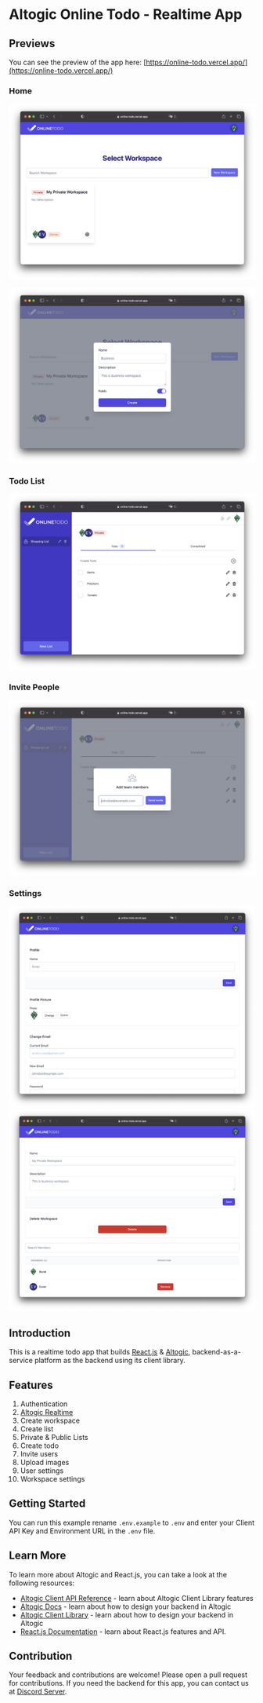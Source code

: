 # Altogic Online Todo - Realtime App

## Previews

You can see the preview of the app here: [https://online-todo.vercel.app/](https://online-todo.vercel.app/)

### Home

![Workspace](github/workspace.png "Preview image of the workspace")

![Add Workspace](github/add-workspace.png "Preview image of adding workspace")

### Todo List

![Todo List](github/todos.png "Preview image of todo list")

### Invite People

![Invite People](github/invite-people.png "Preview image of invitation")

### Settings

![Settings](github/settings.png "Preview image of settings")
![Workspace Settings](github/w-settings.png "Preview image of settings")

## Introduction

This is a realtime todo app that builds [React.js](https://reactjs.org/) & [Altogic](https://www.altogic.com), backend-as-a-service platform as the backend using its client library.

## Features

1. Authentication
2. [Altogic Realtime](https://www.altogic.com/client/category/realtime)
3. Create workspace
4. Create list
5. Private & Public Lists
6. Create todo
7. Invite users
8. Upload images
9. User settings
10. Workspace settings

## Getting Started

You can run this example rename `.env.example` to `.env` and enter your Client API Key and Environment URL in the `.env` file.

## Learn More

To learn more about Altogic and React.js, you can take a look at the following resources:

- [Altogic Client API Reference](https://clientapi.altogic.com/latest/modules.html) - learn about Altogic Client Library features
- [Altogic Docs](https://www.altogic.com/docs/) - learn about how to design your backend in Altogic
- [Altogic Client Library](https://www.altogic.com/client/) - learn about how to design your backend in Altogic
- [React.js Documentation](https://reactjs.org/docs/getting-started.html) - learn about React.js features and API.

## Contribution

Your feedback and contributions are welcome! Please open a pull request for contributions. If you need the backend for this app, you can contact us at [Discord Server](https://discord.gg/ERK2ssumh8).
